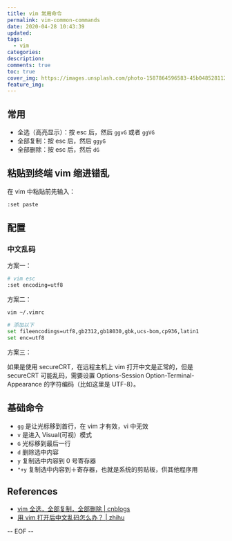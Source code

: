 ```yaml
---
title: vim 常用命令
permalink: vim-common-commands
date: 2020-04-28 10:43:39
updated:
tags:
  - vim
categories:
description:
comments: true
toc: true
cover_img: https://images.unsplash.com/photo-1587864596583-45b048528112?ixlib=rb-1.2.1&ixid=eyJhcHBfaWQiOjEyMDd9&auto=format&fit=crop&w=640&q=80
feature_img:
---
```


## 常用

- 全选（高亮显示）：按 esc 后，然后 `ggvG` 或者 `ggVG`
- 全部复制：按 esc 后，然后 `ggyG`
- 全部删除：按 esc 后，然后 `dG`

<!-- more -->

## 粘贴到终端 vim 缩进错乱

在 vim 中粘贴前先输入：

```bash
:set paste
```

## 配置

### 中文乱码

方案一：

```bash
# vim esc
:set encoding=utf8
```

方案二：

```bash
vim ~/.vimrc

# 添加以下
set fileencodings=utf8,gb2312,gb18030,gbk,ucs-bom,cp936,latin1
set enc=utf8
```

方案三：

如果是使用 secureCRT，在远程主机上 vim 打开中文是正常的，但是 secureCRT 可能乱码，需要设置 Options-Session Option-Terminal-Appearance 的字符编码（比如这里是 UTF-8）。

## 基础命令

- `gg` 是让光标移到首行，在 vim 才有效，vi 中无效
- `v` 是进入 Visual(可视）模式
- `G` 光标移到最后一行
- `d` 删除选中内容
- `y` 复制选中内容到 0 号寄存器
- `"+y` 复制选中内容到＋寄存器，也就是系统的剪贴板，供其他程序用

## References

- [vim 全选，全部复制，全部删除 | cnblogs](https://www.cnblogs.com/yangzailu/p/11531972.html)
- [用 vim 打开后中文乱码怎么办？ | zhihu](https://www.zhihu.com/question/22363620)

-- EOF --
